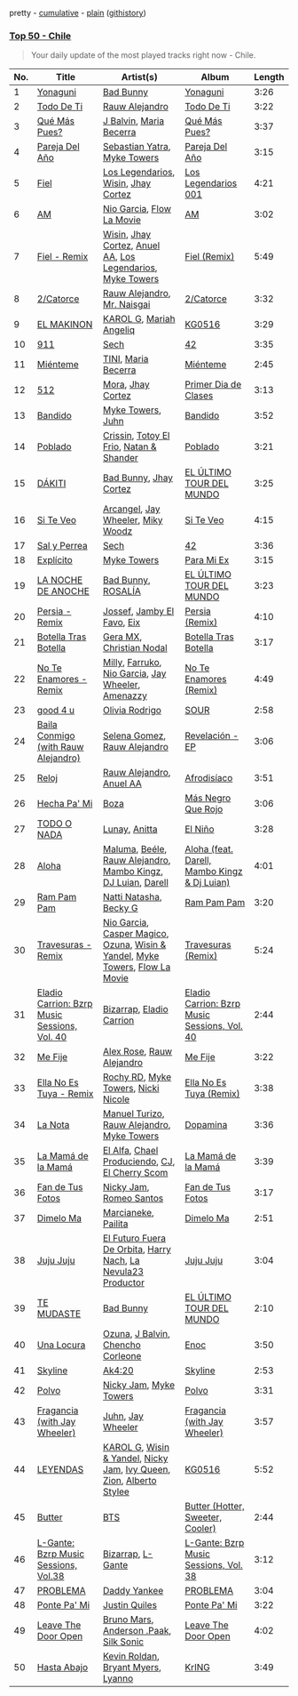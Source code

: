 pretty - [cumulative](/playlists/cumulative/Top%2050%20-%20Chile.md) - [plain](/playlists/plain/37i9dQZEVXbL0GavIqMTeb) ([githistory](https://github.githistory.xyz/mackorone/spotify-playlist-archive/blob/main/playlists/plain/37i9dQZEVXbL0GavIqMTeb))

### [Top 50 - Chile](https://open.spotify.com/playlist/37i9dQZEVXbL0GavIqMTeb)

> Your daily update of the most played tracks right now - Chile.

| No. | Title | Artist(s) | Album | Length |
|---|---|---|---|---|
| 1 | [Yonaguni](https://open.spotify.com/track/2JPLbjOn0wPCngEot2STUS) | [Bad Bunny](https://open.spotify.com/artist/4q3ewBCX7sLwd24euuV69X) | [Yonaguni](https://open.spotify.com/album/6VSOIs13DaSG2IPilNviX5) | 3:26 |
| 2 | [Todo De Ti](https://open.spotify.com/track/4fSIb4hdOQ151TILNsSEaF) | [Rauw Alejandro](https://open.spotify.com/artist/1mcTU81TzQhprhouKaTkpq) | [Todo De Ti](https://open.spotify.com/album/3zjKITMp5FHj5aqtWWXrxH) | 3:22 |
| 3 | [Qué Más Pues?](https://open.spotify.com/track/6hf0RpxTbOprT5nnwzkk8e) | [J Balvin](https://open.spotify.com/artist/1vyhD5VmyZ7KMfW5gqLgo5), [Maria Becerra](https://open.spotify.com/artist/1DxLCyH42yaHKGK3cl5bvG) | [Qué Más Pues?](https://open.spotify.com/album/53ul5SFjVUQCotbJhjCkkK) | 3:37 |
| 4 | [Pareja Del Año](https://open.spotify.com/track/2rCbl9naJYhaxjLsfx88uM) | [Sebastian Yatra](https://open.spotify.com/artist/07YUOmWljBTXwIseAUd9TW), [Myke Towers](https://open.spotify.com/artist/7iK8PXO48WeuP03g8YR51W) | [Pareja Del Año](https://open.spotify.com/album/202FLmfHxcvLHPiqmAjWyJ) | 3:15 |
| 5 | [Fiel](https://open.spotify.com/track/7Bk0uXKk1uPT0XuQbpFzvs) | [Los Legendarios](https://open.spotify.com/artist/0n6sKrG0xKAf8xmdqeNGke), [Wisin](https://open.spotify.com/artist/3E6xrwgnVfYCrCs0ePERDz), [Jhay Cortez](https://open.spotify.com/artist/0EFisYRi20PTADoJrifHrz) | [Los Legendarios 001](https://open.spotify.com/album/7g5WqPI4CdA22Cy8LxRXCf) | 4:21 |
| 6 | [AM](https://open.spotify.com/track/2dNhNlpZAtV4lwAFW45LIv) | [Nio Garcia](https://open.spotify.com/artist/5hdhHgpxyniooUiQVaPxQ0), [Flow La Movie](https://open.spotify.com/artist/2oT7xd9iTO2ejLsNGIMa5f) | [AM](https://open.spotify.com/album/3dGUvydBX9qhg2YBMsVope) | 3:02 |
| 7 | [Fiel - Remix](https://open.spotify.com/track/43qcs9NpJhDxtG91zxFkj7) | [Wisin](https://open.spotify.com/artist/3E6xrwgnVfYCrCs0ePERDz), [Jhay Cortez](https://open.spotify.com/artist/0EFisYRi20PTADoJrifHrz), [Anuel AA](https://open.spotify.com/artist/2R21vXR83lH98kGeO99Y66), [Los Legendarios](https://open.spotify.com/artist/0n6sKrG0xKAf8xmdqeNGke), [Myke Towers](https://open.spotify.com/artist/7iK8PXO48WeuP03g8YR51W) | [Fiel (Remix)](https://open.spotify.com/album/1jBESH0DEFN7z8WH8B0B5c) | 5:49 |
| 8 | [2/Catorce](https://open.spotify.com/track/71R8HJxQk5qMiRstrlXN9t) | [Rauw Alejandro](https://open.spotify.com/artist/1mcTU81TzQhprhouKaTkpq), [Mr. Naisgai](https://open.spotify.com/artist/37BIBvfliXJpSgn10yQUJM) | [2/Catorce](https://open.spotify.com/album/23ceOvjypWsCUj9ZrW8Fno) | 3:32 |
| 9 | [EL MAKINON](https://open.spotify.com/track/2FSGUA0gFgGeQdprjtGM2M) | [KAROL G](https://open.spotify.com/artist/790FomKkXshlbRYZFtlgla), [Mariah Angeliq](https://open.spotify.com/artist/0KKUc4amZyvswV2YL6WTar) | [KG0516](https://open.spotify.com/album/5CS8E6JVACItYto4OOJoPW) | 3:29 |
| 10 | [911](https://open.spotify.com/track/2p2Q23iaaPSEa1tI6TsCVX) | [Sech](https://open.spotify.com/artist/77ziqFxp5gaInVrF2lj4ht) | [42](https://open.spotify.com/album/3tRrovXWGrSfBU3MYHqsVJ) | 3:35 |
| 11 | [Miénteme](https://open.spotify.com/track/0cOa970mzTWAxKtltpkpLc) | [TINI](https://open.spotify.com/artist/7vXDAI8JwjW531ouMGbfcp), [Maria Becerra](https://open.spotify.com/artist/1DxLCyH42yaHKGK3cl5bvG) | [Miénteme](https://open.spotify.com/album/4D9XS6o1GNMmuUWhI5Qixg) | 2:45 |
| 12 | [512](https://open.spotify.com/track/5jzEwSyyymBlf1fa1o39T2) | [Mora](https://open.spotify.com/artist/0Q8NcsJwoCbZOHHW63su5S), [Jhay Cortez](https://open.spotify.com/artist/0EFisYRi20PTADoJrifHrz) | [Primer Dia de Clases](https://open.spotify.com/album/5r8T7S23cVDSd7a045h4N5) | 3:13 |
| 13 | [Bandido](https://open.spotify.com/track/1xK1Gg9SxG8fy2Ya373oqb) | [Myke Towers](https://open.spotify.com/artist/7iK8PXO48WeuP03g8YR51W), [Juhn](https://open.spotify.com/artist/2LmcxBak1alK1bf7d1beTr) | [Bandido](https://open.spotify.com/album/5sIyJyOgwEIOgBhLxIGG3t) | 3:52 |
| 14 | [Poblado](https://open.spotify.com/track/7xT1n5JKpB0bMPh6FL589e) | [Crissin](https://open.spotify.com/artist/6VOoiigTiLVgsMQPP1JOdC), [Totoy El Frio](https://open.spotify.com/artist/5IYRfypwG9BDDh5ZRPI80z), [Natan & Shander](https://open.spotify.com/artist/5OBK3iQwjNQqElPmn4TgAE) | [Poblado](https://open.spotify.com/album/4VZz15JGgc4DT0TTI9pPaz) | 3:21 |
| 15 | [DÁKITI](https://open.spotify.com/track/4MzXwWMhyBbmu6hOcLVD49) | [Bad Bunny](https://open.spotify.com/artist/4q3ewBCX7sLwd24euuV69X), [Jhay Cortez](https://open.spotify.com/artist/0EFisYRi20PTADoJrifHrz) | [EL ÚLTIMO TOUR DEL MUNDO](https://open.spotify.com/album/2d9BCZeAAhiZWPpbX9aPCW) | 3:25 |
| 16 | [Si Te Veo](https://open.spotify.com/track/2TmT3wSwRf0CYJFGGaIXNB) | [Arcangel](https://open.spotify.com/artist/4SsVbpTthjScTS7U2hmr1X), [Jay Wheeler](https://open.spotify.com/artist/2cPqdH7XMvwaBJEVjheH8g), [Miky Woodz](https://open.spotify.com/artist/1pf0MPKfKdvS8J779mS1Ay) | [Si Te Veo](https://open.spotify.com/album/1g0enqdoT94Aw5vCJvubzd) | 4:15 |
| 17 | [Sal y Perrea](https://open.spotify.com/track/5u7twkeask1VIyDeNTElSU) | [Sech](https://open.spotify.com/artist/77ziqFxp5gaInVrF2lj4ht) | [42](https://open.spotify.com/album/3tRrovXWGrSfBU3MYHqsVJ) | 3:36 |
| 18 | [Explícito](https://open.spotify.com/track/6qraVL4IJaIj0IuEexYJNa) | [Myke Towers](https://open.spotify.com/artist/7iK8PXO48WeuP03g8YR51W) | [Para Mi Ex](https://open.spotify.com/album/4ht3ZwHsmWhrrR8LcKd62u) | 3:15 |
| 19 | [LA NOCHE DE ANOCHE](https://open.spotify.com/track/2XIc1pqjXV3Cr2BQUGNBck) | [Bad Bunny](https://open.spotify.com/artist/4q3ewBCX7sLwd24euuV69X), [ROSALÍA](https://open.spotify.com/artist/7ltDVBr6mKbRvohxheJ9h1) | [EL ÚLTIMO TOUR DEL MUNDO](https://open.spotify.com/album/2d9BCZeAAhiZWPpbX9aPCW) | 3:23 |
| 20 | [Persia - Remix](https://open.spotify.com/track/3SgybTfx3GWHAcjhK9iPmz) | [Jossef](https://open.spotify.com/artist/7kaC28XGoTp1ViSZAA0iuX), [Jamby El Favo](https://open.spotify.com/artist/128ftF9X7Kd7Di2fq3wYVs), [Eix](https://open.spotify.com/artist/384MqcXCGGFh9UcjI5Tpc5) | [Persia (Remix)](https://open.spotify.com/album/4ELBi3Egy3cub0EzlJAN4W) | 4:10 |
| 21 | [Botella Tras Botella](https://open.spotify.com/track/2MnLkFqY9Rpg9s3Zv6ZJdK) | [Gera MX](https://open.spotify.com/artist/2hejA1Dkf8v8R0koF44FvW), [Christian Nodal](https://open.spotify.com/artist/0XwVARXT135rw8lyw1EeWP) | [Botella Tras Botella](https://open.spotify.com/album/3Jv8XjzlQel3avRbOzysXB) | 3:17 |
| 22 | [No Te Enamores - Remix](https://open.spotify.com/track/2mM3gZ0BbPwPPMelbA8vgt) | [Milly](https://open.spotify.com/artist/7kXCcNRLEnblbTAppPraBp), [Farruko](https://open.spotify.com/artist/329e4yvIujISKGKz1BZZbO), [Nio Garcia](https://open.spotify.com/artist/5hdhHgpxyniooUiQVaPxQ0), [Jay Wheeler](https://open.spotify.com/artist/2cPqdH7XMvwaBJEVjheH8g), [Amenazzy](https://open.spotify.com/artist/6kq4GHwUcUojGIu0ziSNXf) | [No Te Enamores (Remix)](https://open.spotify.com/album/77aeZo4yYPoMsnnRtPPpuk) | 4:49 |
| 23 | [good 4 u](https://open.spotify.com/track/4ZtFanR9U6ndgddUvNcjcG) | [Olivia Rodrigo](https://open.spotify.com/artist/1McMsnEElThX1knmY4oliG) | [SOUR](https://open.spotify.com/album/6s84u2TUpR3wdUv4NgKA2j) | 2:58 |
| 24 | [Baila Conmigo (with Rauw Alejandro)](https://open.spotify.com/track/079Ey5uxL04AKPQgVQwx5h) | [Selena Gomez](https://open.spotify.com/artist/0C8ZW7ezQVs4URX5aX7Kqx), [Rauw Alejandro](https://open.spotify.com/artist/1mcTU81TzQhprhouKaTkpq) | [Revelación - EP](https://open.spotify.com/album/2jGa3OwXatFYQAIS7OV7k9) | 3:06 |
| 25 | [Reloj](https://open.spotify.com/track/4loQgPwJHocL3dFwLfjb1J) | [Rauw Alejandro](https://open.spotify.com/artist/1mcTU81TzQhprhouKaTkpq), [Anuel AA](https://open.spotify.com/artist/2R21vXR83lH98kGeO99Y66) | [Afrodisíaco](https://open.spotify.com/album/3fq06DDIkadDRB9RuBb22v) | 3:51 |
| 26 | [Hecha Pa' Mi](https://open.spotify.com/track/3VvA1wSxukMLsvXoXtlwWx) | [Boza](https://open.spotify.com/artist/2NfSBtmWe7oPw1EmetJVso) | [Más Negro Que Rojo](https://open.spotify.com/album/1dzGsItgF4Gp1G4TNsdoXU) | 3:06 |
| 27 | [TODO O NADA](https://open.spotify.com/track/59rjsHYxdxeUG6gd43Emzs) | [Lunay](https://open.spotify.com/artist/47MpMsUfWtgyIIBEFOr4FE), [Anitta](https://open.spotify.com/artist/7FNnA9vBm6EKceENgCGRMb) | [El Niño](https://open.spotify.com/album/0hZRo3fmA48T0agQDHKPay) | 3:28 |
| 28 | [Aloha](https://open.spotify.com/track/5RAIMjdrCEjpjaR5tBATXU) | [Maluma](https://open.spotify.com/artist/1r4hJ1h58CWwUQe3MxPuau), [Beéle](https://open.spotify.com/artist/7a0XAaPaK2aDSqa8p3QnC7), [Rauw Alejandro](https://open.spotify.com/artist/1mcTU81TzQhprhouKaTkpq), [Mambo Kingz](https://open.spotify.com/artist/2T1aUibqR2QC2sINIDQOAK), [DJ Luian](https://open.spotify.com/artist/64aJYyrXljOodnUG6jvhRD), [Darell](https://open.spotify.com/artist/1TtXnWcUs0FCkaZDPGYHdf) | [Aloha (feat. Darell, Mambo Kingz & Dj Luian)](https://open.spotify.com/album/7F8Usvm4Vj3XlRztSBRfEH) | 4:01 |
| 29 | [Ram Pam Pam](https://open.spotify.com/track/4DHDIdeayp8xvlyg22wREO) | [Natti Natasha](https://open.spotify.com/artist/1GDbiv3spRmZ1XdM1jQbT7), [Becky G](https://open.spotify.com/artist/4obzFoKoKRHIphyHzJ35G3) | [Ram Pam Pam](https://open.spotify.com/album/6Wg0bZna6okQRbB6JgOEmr) | 3:20 |
| 30 | [Travesuras - Remix](https://open.spotify.com/track/0VWLId2RwPCno9s1cJm2Vy) | [Nio Garcia](https://open.spotify.com/artist/5hdhHgpxyniooUiQVaPxQ0), [Casper Magico](https://open.spotify.com/artist/1fux65HMCBvfJHqlBc4Nno), [Ozuna](https://open.spotify.com/artist/1i8SpTcr7yvPOmcqrbnVXY), [Wisin & Yandel](https://open.spotify.com/artist/1wZtkThiXbVNtj6hee6dz9), [Myke Towers](https://open.spotify.com/artist/7iK8PXO48WeuP03g8YR51W), [Flow La Movie](https://open.spotify.com/artist/2oT7xd9iTO2ejLsNGIMa5f) | [Travesuras (Remix)](https://open.spotify.com/album/1rQpXDegLbNBpe0fshpeKa) | 5:24 |
| 31 | [Eladio Carrion: Bzrp Music Sessions, Vol. 40](https://open.spotify.com/track/1VauUM5CBX7nkLcgafQL2B) | [Bizarrap](https://open.spotify.com/artist/716NhGYqD1jl2wI1Qkgq36), [Eladio Carrion](https://open.spotify.com/artist/5XJDexmWFLWOkjOEjOVX3e) | [Eladio Carrion: Bzrp Music Sessions, Vol. 40](https://open.spotify.com/album/4b2xHCwmoOeGHbo15dtqfb) | 2:44 |
| 32 | [Me Fije](https://open.spotify.com/track/6Et5KimMg3IXwD6lJPGmQw) | [Alex Rose](https://open.spotify.com/artist/2DspEsT7UXGKd2VaaedgG4), [Rauw Alejandro](https://open.spotify.com/artist/1mcTU81TzQhprhouKaTkpq) | [Me Fije](https://open.spotify.com/album/14FrKuNUxsU8eEooOVW1DC) | 3:22 |
| 33 | [Ella No Es Tuya - Remix](https://open.spotify.com/track/5YYW3yRktprLRr47WK219Y) | [Rochy RD](https://open.spotify.com/artist/4riOEaOW5hCeqomFDBk0aP), [Myke Towers](https://open.spotify.com/artist/7iK8PXO48WeuP03g8YR51W), [Nicki Nicole](https://open.spotify.com/artist/2UZIAOlrnyZmyzt1nuXr9y) | [Ella No Es Tuya (Remix)](https://open.spotify.com/album/5Jk2ROWL8a4RxmFNiT8pvA) | 3:38 |
| 34 | [La Nota](https://open.spotify.com/track/5VzNsUnLmYcRfRfxpQsusa) | [Manuel Turizo](https://open.spotify.com/artist/0tmwSHipWxN12fsoLcFU3B), [Rauw Alejandro](https://open.spotify.com/artist/1mcTU81TzQhprhouKaTkpq), [Myke Towers](https://open.spotify.com/artist/7iK8PXO48WeuP03g8YR51W) | [Dopamina](https://open.spotify.com/album/2yYl7Q3GOoBjznGy0Rsc2f) | 3:36 |
| 35 | [La Mamá de la Mamá](https://open.spotify.com/track/2L95U6syP0bV3fkYYOzmiW) | [El Alfa](https://open.spotify.com/artist/2oQX8QiMXOyuqbcZEFsZfm), [Chael Produciendo](https://open.spotify.com/artist/2iI5KWXLjw1tqLQsdjuo0e), [CJ](https://open.spotify.com/artist/7arQA31aZVS8yS6zUveWzb), [El Cherry Scom](https://open.spotify.com/artist/1tfhFc2Y8iplDKCteuXjCY) | [La Mamá de la Mamá](https://open.spotify.com/album/2WG76KEpCWL8c790ZIEXk7) | 3:39 |
| 36 | [Fan de Tus Fotos](https://open.spotify.com/track/1mauYRwbpoGQX6itP2FAJC) | [Nicky Jam](https://open.spotify.com/artist/1SupJlEpv7RS2tPNRaHViT), [Romeo Santos](https://open.spotify.com/artist/5lwmRuXgjX8xIwlnauTZIP) | [Fan de Tus Fotos](https://open.spotify.com/album/2AWg2kHOfuRPjJKYyttF9T) | 3:17 |
| 37 | [Dimelo Ma](https://open.spotify.com/track/6eJByXrWWVrFK9nxmBZryt) | [Marcianeke](https://open.spotify.com/artist/5XQWXnMwsvuvCPMneXUbsy), [Pailita](https://open.spotify.com/artist/4yxLYO2imECxGYTTV7RQKb) | [Dimelo Ma](https://open.spotify.com/album/2cXbsHJsvfSBcBTuJ6V0Tw) | 2:51 |
| 38 | [Juju Juju](https://open.spotify.com/track/1Ymx1Q7EXkxd7FwKypAQ6o) | [El Futuro Fuera De Orbita](https://open.spotify.com/artist/7thOJx5gcuoJcEcaoHsPAk), [Harry Nach](https://open.spotify.com/artist/0NnUMWDCDi1snuMja6IdxH), [La Nevula23 Productor](https://open.spotify.com/artist/1hUvMU3Sw9PKvnwftPtx8S) | [Juju Juju](https://open.spotify.com/album/4o8m2tONjWiIppgNgE3VkR) | 3:04 |
| 39 | [TE MUDASTE](https://open.spotify.com/track/5RubKOuDoPn5Kj5TLVxSxY) | [Bad Bunny](https://open.spotify.com/artist/4q3ewBCX7sLwd24euuV69X) | [EL ÚLTIMO TOUR DEL MUNDO](https://open.spotify.com/album/2d9BCZeAAhiZWPpbX9aPCW) | 2:10 |
| 40 | [Una Locura](https://open.spotify.com/track/5y7DaS3jAc9eZzcSOoUIwU) | [Ozuna](https://open.spotify.com/artist/1i8SpTcr7yvPOmcqrbnVXY), [J Balvin](https://open.spotify.com/artist/1vyhD5VmyZ7KMfW5gqLgo5), [Chencho Corleone](https://open.spotify.com/artist/37230BxxYs9ksS7OkZw3IU) | [Enoc](https://open.spotify.com/album/69iuPQsXel3luOSDNF0q2Q) | 3:50 |
| 41 | [Skyline](https://open.spotify.com/track/3ymRYcYHxXMmyvCaKcJ46k) | [Ak4:20](https://open.spotify.com/artist/1SiLK8gdECx2iEm2SSj0Bl) | [Skyline](https://open.spotify.com/album/2oLEG1I4AcvA630m0wSuZH) | 2:53 |
| 42 | [Polvo](https://open.spotify.com/track/68mrW6gXHgupgSiDHgaDi5) | [Nicky Jam](https://open.spotify.com/artist/1SupJlEpv7RS2tPNRaHViT), [Myke Towers](https://open.spotify.com/artist/7iK8PXO48WeuP03g8YR51W) | [Polvo](https://open.spotify.com/album/3xhACmNvvaKmvdslE1bevB) | 3:31 |
| 43 | [Fragancia (with Jay Wheeler)](https://open.spotify.com/track/3YNolHalg56UrvPabqw6JP) | [Juhn](https://open.spotify.com/artist/2LmcxBak1alK1bf7d1beTr), [Jay Wheeler](https://open.spotify.com/artist/2cPqdH7XMvwaBJEVjheH8g) | [Fragancia (with Jay Wheeler)](https://open.spotify.com/album/6IvNKfgj37xVwthEmXHcMK) | 3:57 |
| 44 | [LEYENDAS](https://open.spotify.com/track/5vQy9fwVJTeLsaX9IOpCcp) | [KAROL G](https://open.spotify.com/artist/790FomKkXshlbRYZFtlgla), [Wisin & Yandel](https://open.spotify.com/artist/1wZtkThiXbVNtj6hee6dz9), [Nicky Jam](https://open.spotify.com/artist/1SupJlEpv7RS2tPNRaHViT), [Ivy Queen](https://open.spotify.com/artist/6p2442ymrT9lZEuCZJdYcH), [Zion](https://open.spotify.com/artist/1pgDilWYDWLoOgGjf1iHNu), [Alberto Stylee](https://open.spotify.com/artist/5mgqYTU6dhKlEdi7DOy4uU) | [KG0516](https://open.spotify.com/album/5CS8E6JVACItYto4OOJoPW) | 5:52 |
| 45 | [Butter](https://open.spotify.com/track/2bgTY4UwhfBYhGT4HUYStN) | [BTS](https://open.spotify.com/artist/3Nrfpe0tUJi4K4DXYWgMUX) | [Butter (Hotter, Sweeter, Cooler)](https://open.spotify.com/album/1HnJKmB4P6Z8RBdLMWx18w) | 2:44 |
| 46 | [L-Gante: Bzrp Music Sessions, Vol.38](https://open.spotify.com/track/1Crj1zkRMpsEjb9NOR6Zof) | [Bizarrap](https://open.spotify.com/artist/716NhGYqD1jl2wI1Qkgq36), [L-Gante](https://open.spotify.com/artist/4YYxffPVDFe9XoqqbRW6Bq) | [L-Gante: Bzrp Music Sessions, Vol. 38](https://open.spotify.com/album/6ScNKLKYY6rpgCIJThLnMH) | 3:12 |
| 47 | [PROBLEMA](https://open.spotify.com/track/2dl5K2ScW7jYhAhuem06cm) | [Daddy Yankee](https://open.spotify.com/artist/4VMYDCV2IEDYJArk749S6m) | [PROBLEMA](https://open.spotify.com/album/62qqk2oK0GGO0AwWqUIqrJ) | 3:04 |
| 48 | [Ponte Pa' Mi](https://open.spotify.com/track/4C6BlqqMwjFzOXzqpTeoWR) | [Justin Quiles](https://open.spotify.com/artist/14zUHaJZo1mnYtn6IBRaRP) | [Ponte Pa' Mi](https://open.spotify.com/album/3Nle45IcWgxIkXQw8EtYq1) | 3:22 |
| 49 | [Leave The Door Open](https://open.spotify.com/track/7MAibcTli4IisCtbHKrGMh) | [Bruno Mars](https://open.spotify.com/artist/0du5cEVh5yTK9QJze8zA0C), [Anderson .Paak](https://open.spotify.com/artist/3jK9MiCrA42lLAdMGUZpwa), [Silk Sonic](https://open.spotify.com/artist/6PvvGcCY2XtUcSRld1Wilr) | [Leave The Door Open](https://open.spotify.com/album/7dfPqXck6BB9wpThrVYBss) | 4:02 |
| 50 | [Hasta Abajo](https://open.spotify.com/track/4PEfJZpVjdclfzZ9XO8uDw) | [Kevin Roldan](https://open.spotify.com/artist/1RBzGO6Nm3uyhUSxP7EDWO), [Bryant Myers](https://open.spotify.com/artist/6w9ToX5slZ4uIdmD17hJ3c), [Lyanno](https://open.spotify.com/artist/1Ts9of7VPZElwPQnqnDSfW) | [KrING](https://open.spotify.com/album/0UEG3km1FB7nGZHwiSun8x) | 3:49 |